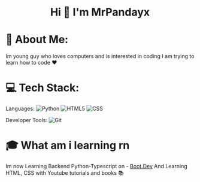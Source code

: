 <h1 align="center">Hi 👋 I'm MrPandayx</h1>

# 💫 About Me:
Im young guy who loves computers and is interested in coding I am trying to learn how to code ❤️

# 💻 Tech Stack:
Languages: 
![Python](https://img.shields.io/badge/python-%233776AB.svg?style=for-the-badge&logo=python&logoColor=white) 
![HTML5](https://img.shields.io/badge/html5-%23E34F26.svg?style=for-the-badge&logo=html5&logoColor=white) 
![CSS](https://img.shields.io/badge/css-%231572B6.svg?style=for-the-badge&logo=css3&logoColor=white) 

Developer Tools: 
![Git](https://img.shields.io/badge/git-%23F05033.svg?style=for-the-badge&logo=git&logoColor=white)


# 🎓 What am i learning rn
Im now Learning Backend Python-Typescript on - [Boot.Dev](https://www.boot.dev/) 
And Learning HTML, CSS with Youtube tutorials and books 📚



